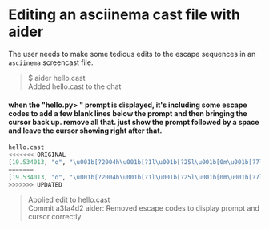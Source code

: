 
# Editing an asciinema cast file with aider

The user needs to make some tedious edits to the escape sequences in an `asciinema` screencast file.

<div class="chat-transcript" markdown="1">

> $ aider hello.cast  
> Added hello.cast to the chat  

#### when the "hello.py> " prompt is displayed, it's including some escape codes to add a few blank lines below the prompt and then bringing the cursor back up. remove all that. just show the prompt followed by a space and leave the cursor showing right after that.  

```python
hello.cast
<<<<<<< ORIGINAL
[19.534013, "o", "\u001b[?2004h\u001b[?1l\u001b[?25l\u001b[0m\u001b[?7l\u001b[0m\u001b[J\u001b[0;38;5;28mhello.py>  \u001b[0m\r\r\n\r\r\n\r\r\n\u001b[0;38;5;28m                                                                \r\u001b[64C \r\u001b[3A\u001b[10C\u001b[?7h\u001b[0m\u001b[?12l\u001b[?25h"]
=======
[19.534013, "o", "\u001b[?2004h\u001b[?1l\u001b[?25l\u001b[0m\u001b[?7l\u001b[0m\u001b[J\u001b[0;38;5;28mhello.py> \u001b[0m\u001b[?7h\u001b[0m\u001b[?12l\u001b[?25h"]
>>>>>>> UPDATED
```

> Applied edit to hello.cast  
> Commit a3fa4d2 aider: Removed escape codes to display prompt and cursor correctly.  


</div>
